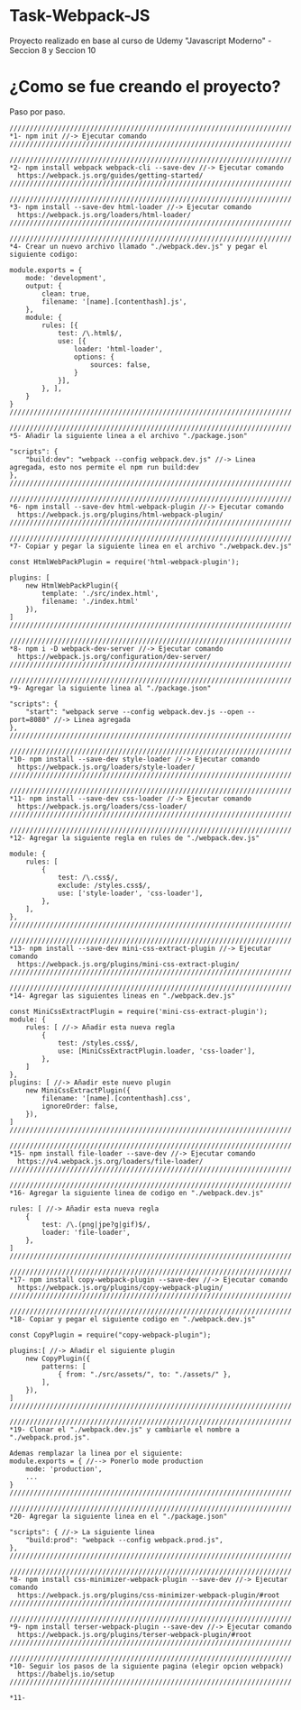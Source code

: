 # Task-Webpack-JS
 Proyecto realizado en base al curso de Udemy "Javascript Moderno" - Seccion 8 y Seccion 10

# ¿Como se fue creando el proyecto?
 Paso por paso.

    //////////////////////////////////////////////////////////////////////
    *1- npm init //-> Ejecutar comando
    //////////////////////////////////////////////////////////////////////

    //////////////////////////////////////////////////////////////////////
    *2- npm install webpack webpack-cli --save-dev //-> Ejecutar comando
      https://webpack.js.org/guides/getting-started/
    //////////////////////////////////////////////////////////////////////

    //////////////////////////////////////////////////////////////////////
    *3- npm install --save-dev html-loader //-> Ejecutar comando
      https://webpack.js.org/loaders/html-loader/
    //////////////////////////////////////////////////////////////////////

    //////////////////////////////////////////////////////////////////////
    *4- Crear un nuevo archivo llamado "./webpack.dev.js" y pegar el siguiente codigo:

    module.exports = {
        mode: 'development',
        output: {
            clean: true,
            filename: '[name].[contenthash].js',
        },
        module: {
            rules: [{
                test: /\.html$/,
                use: [{
                    loader: 'html-loader',
                    options: {
                        sources: false,
                    }
                }],
            }, ],
        }
    }
    //////////////////////////////////////////////////////////////////////

    //////////////////////////////////////////////////////////////////////
    *5- Añadir la siguiente linea a el archivo "./package.json"

    "scripts": {
        "build:dev": "webpack --config webpack.dev.js" //-> Linea agregada, esto nos permite el npm run build:dev
    },
    //////////////////////////////////////////////////////////////////////

    //////////////////////////////////////////////////////////////////////
    *6- npm install --save-dev html-webpack-plugin //-> Ejecutar comando
      https://webpack.js.org/plugins/html-webpack-plugin/
    //////////////////////////////////////////////////////////////////////

    //////////////////////////////////////////////////////////////////////
    *7- Copiar y pegar la siguiente linea en el archivo "./webpack.dev.js"

    const HtmlWebPackPlugin = require('html-webpack-plugin');

    plugins: [
        new HtmlWebPackPlugin({
            template: './src/index.html',
            filename: './index.html'
        }),
    ]
    //////////////////////////////////////////////////////////////////////

    //////////////////////////////////////////////////////////////////////
    *8- npm i -D webpack-dev-server //-> Ejecutar comando
      https://webpack.js.org/configuration/dev-server/
    //////////////////////////////////////////////////////////////////////

    //////////////////////////////////////////////////////////////////////
    *9- Agregar la siguiente linea al "./package.json"
    
    "scripts": {
        "start": "webpack serve --config webpack.dev.js --open --port=8080" //-> Linea agregada
    },    
    //////////////////////////////////////////////////////////////////////

    //////////////////////////////////////////////////////////////////////
    *10- npm install --save-dev style-loader //-> Ejecutar comando
      https://webpack.js.org/loaders/style-loader/
    //////////////////////////////////////////////////////////////////////
    
    //////////////////////////////////////////////////////////////////////
    *11- npm install --save-dev css-loader //-> Ejecutar comando
      https://webpack.js.org/loaders/css-loader/
    //////////////////////////////////////////////////////////////////////

    //////////////////////////////////////////////////////////////////////    
    *12- Agregar la siguiente regla en rules de "./webpack.dev.js"
    
    module: {
        rules: [
            {
                test: /\.css$/,
                exclude: /styles.css$/,
                use: ['style-loader', 'css-loader'],
            },
        ],
    },
    //////////////////////////////////////////////////////////////////////

    //////////////////////////////////////////////////////////////////////
    *13- npm install --save-dev mini-css-extract-plugin //-> Ejecutar comando
      https://webpack.js.org/plugins/mini-css-extract-plugin/
    //////////////////////////////////////////////////////////////////////

    //////////////////////////////////////////////////////////////////////
    *14- Agregar las siguientes lineas en "./webpack.dev.js"
    
    const MiniCssExtractPlugin = require('mini-css-extract-plugin');
    module: {
        rules: [ //-> Añadir esta nueva regla
            {
                test: /styles.css$/,
                use: [MiniCssExtractPlugin.loader, 'css-loader'],
            },
        ]
    },
    plugins: [ //-> Añadir este nuevo plugin
        new MiniCssExtractPlugin({
            filename: '[name].[contenthash].css',
            ignoreOrder: false,
        }),
    ]
    //////////////////////////////////////////////////////////////////////

    //////////////////////////////////////////////////////////////////////
    *15- npm install file-loader --save-dev //-> Ejecutar comando
      https://v4.webpack.js.org/loaders/file-loader/
    //////////////////////////////////////////////////////////////////////

    //////////////////////////////////////////////////////////////////////
    *16- Agregar la siguiente linea de codigo en "./webpack.dev.js"

    rules: [ //-> Añadir esta nueva regla
        {
            test: /\.(png|jpe?g|gif)$/,
            loader: 'file-loader',
        },
    ]
    //////////////////////////////////////////////////////////////////////
    
    //////////////////////////////////////////////////////////////////////
    *17- npm install copy-webpack-plugin --save-dev //-> Ejecutar comando
      https://webpack.js.org/plugins/copy-webpack-plugin/
    //////////////////////////////////////////////////////////////////////

    //////////////////////////////////////////////////////////////////////
    *18- Copiar y pegar el siguiente codigo en "./webpack.dev.js"
    
    const CopyPlugin = require("copy-webpack-plugin");

    plugins:[ //-> Añadir el siguiente plugin        
        new CopyPlugin({
            patterns: [
                { from: "./src/assets/", to: "./assets/" },
            ],
        }),
    ]    
    //////////////////////////////////////////////////////////////////////

    //////////////////////////////////////////////////////////////////////
    *19- Clonar el "./webpack.dev.js" y cambiarle el nombre a "./webpack.prod.js".

    Ademas remplazar la linea por el siguiente:    
    module.exports = { //--> Ponerlo mode production
        mode: 'production',
        ...
    }
    //////////////////////////////////////////////////////////////////////
    
    //////////////////////////////////////////////////////////////////////
    *20- Agregar la siguiente linea en el "./package.json"
    
    "scripts": { //-> La siguiente linea
        "build:prod": "webpack --config webpack.prod.js",
    },
    //////////////////////////////////////////////////////////////////////

    //////////////////////////////////////////////////////////////////////
    *8- npm install css-minimizer-webpack-plugin --save-dev //-> Ejecutar comando
      https://webpack.js.org/plugins/css-minimizer-webpack-plugin/#root
    //////////////////////////////////////////////////////////////////////
    
    //////////////////////////////////////////////////////////////////////
    *9- npm install terser-webpack-plugin --save-dev //-> Ejecutar comando
      https://webpack.js.org/plugins/terser-webpack-plugin/#root
    //////////////////////////////////////////////////////////////////////
    
    //////////////////////////////////////////////////////////////////////
    *10- Seguir los pasos de la siguiente pagina (elegir opcion webpack)
      https://babeljs.io/setup
    //////////////////////////////////////////////////////////////////////
    
    *11-

